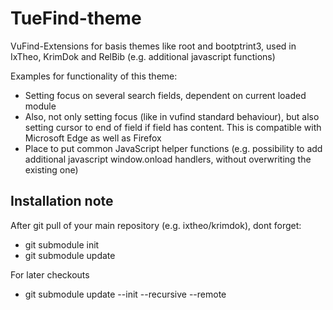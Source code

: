 # TueFind-theme
VuFind-Extensions for basis themes like root and bootptrint3, used in IxTheo, KrimDok and RelBib (e.g. additional javascript functions)

Examples for functionality of this theme:
* Setting focus on several search fields, dependent on current loaded module
* Also, not only setting focus (like in vufind standard behaviour), but also setting cursor to end of field if field has content. This is compatible with Microsoft Edge as well as Firefox
* Place to put common JavaScript helper functions (e.g. possibility to add additional javascript window.onload handlers, without overwriting the existing one)

## Installation note
After git pull of your main repository (e.g. ixtheo/krimdok), dont forget:
* git submodule init
* git submodule update

For later checkouts
* git submodule update --init --recursive --remote
